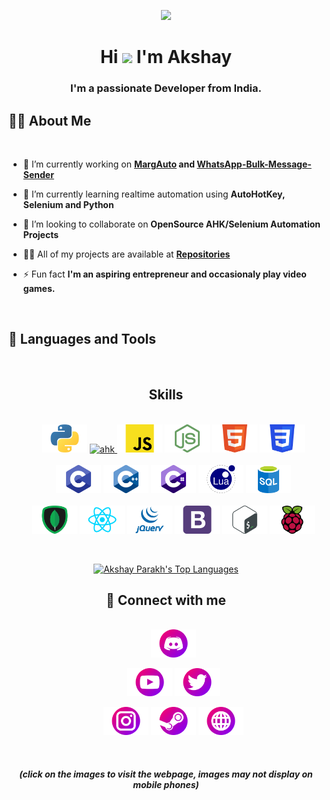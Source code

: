 <!--<a href="#"><img width="100%" height="auto" src="https://i.imgur.com/iXuL1HG.png" height="175px"/></a> -->
<!--<p align="center"> <a href="https://www.youtube.com/watch?v=dQw4w9WgXcQ"><img width="30%" height="auto" src="https://i.imgur.com/GXzGNib.png" height="175px"/></a></p>-->
<!--<p align="center"> <a href="#"><img width="40%" height="auto" src="https://i.imgur.com/rCti8VE.png" height="175px"/></a></p>-->
<p align="center"> <a href="https://www.youtube.com/watch?v=dQw4w9WgXcQ"><img width="40%" height="auto" src="https://i.imgur.com/CIQjtwL.gif" height="145px"/></a></p> 


<h1 align="center">Hi <img src="https://raw.githubusercontent.com/MartinHeinz/MartinHeinz/master/wave.gif" width="30px"> I'm Akshay</h1>
<h3 align="center">I'm a passionate Developer from India.</h3>


## 🙋‍♂️ About Me
<br/>

- 🔭 I’m currently working on **[MargAuto](https://github.com/AkshayCraZzY/MargAuto) and [WhatsApp-Bulk-Message-Sender](https://github.com/AkshayCraZzY/WhatsApp-Bulk-Message-Sender)**

- 🌱 I’m currently learning realtime automation using **AutoHotKey, Selenium and Python**

- 👯 I’m looking to collaborate on **OpenSource AHK/Selenium Automation Projects**

- 👨‍💻 All of my projects are available at **[Repositories](https://github.com/AkshayCraZzY?tab=repositories)**

- ⚡ Fun fact **I'm an aspiring entrepreneur and occasionaly play video games.**

<br/>

## 🚀 Languages and Tools
<br/>


<h2 align="center">Skills</h2>
<ul align="center">
  <br/>
  <a href="https://python.org/"><img height="45px" src="https://raw.githubusercontent.com/AkshayCraZzY/AkshayCraZzY/main/skills/Python.png"/></a>
  <a href="https://www.autohotkey.com/" target="_blank"> <img src="https://avatars.githubusercontent.com/u/6153388?s=200&v=4" alt="ahk" width="45"/> </a>
  <a href="https://developer.mozilla.org/en-US/docs/Web/JavaScript"><img height="45px" src="https://raw.githubusercontent.com/AkshayCraZzY/AkshayCraZzY/main/skills/Javascript.png"/></a>
  <a href="https://nodejs.org"><img height="45px" src="https://raw.githubusercontent.com/AkshayCraZzY/AkshayCraZzY/main/skills/Node Js.png"/></a>
  <a href="https://developer.mozilla.org/en-US/docs/Web/HTML"><img height="45px" src="https://raw.githubusercontent.com/AkshayCraZzY/AkshayCraZzY/main/skills/HTML.png"/></a>
  <a href="https://developer.mozilla.org/en-US/docs/Web/CSS"><img height="45px" src="https://raw.githubusercontent.com/AkshayCraZzY/AkshayCraZzY/main/skills/CSS.png"/></a>
  <br/><br/>
  <a href="https://en.wikipedia.org/wiki/C_(programming_language)"><img height="45px" src="https://raw.githubusercontent.com/AkshayCraZzY/AkshayCraZzY/main/skills/C.png"/></a>
  <a href="https://en.wikipedia.org/wiki/C%2B%2B"><img height="45px" src="https://raw.githubusercontent.com/AkshayCraZzY/AkshayCraZzY/main/skills/C++.png"/></a>
  <a href="https://docs.microsoft.com/es-es/dotnet/csharp/"><img height="45px" src="https://raw.githubusercontent.com/AkshayCraZzY/AkshayCraZzY/main/skills/CSharp.png"/></a>
  <a href="https://lua.org/"><img height="45px" src="https://raw.githubusercontent.com/AkshayCraZzY/AkshayCraZzY/main/skills/Lua.png"/></a>
  <a href="https://en.wikipedia.org/wiki/SQL"><img height="45px" src="https://raw.githubusercontent.com/AkshayCraZzY/AkshayCraZzY/main/skills/SQL.png"/></a>
  <br/><br/>
  <a href="https://mongodb.com/"><img height="45px" src="https://raw.githubusercontent.com/AkshayCraZzY/AkshayCraZzY/main/skills/MongoDB.png"/></a>
  <a href="https://reactjs.org/"><img height="45px" src="https://raw.githubusercontent.com/AkshayCraZzY/AkshayCraZzY/main/skills/React.png"/></a>
  <a href="https://jquery.com/"><img height="45px" src="https://raw.githubusercontent.com/AkshayCraZzY/AkshayCraZzY/main/skills/JQuery.png"/></a>
  <a href="https://getbootstrap.com"><img height="45px" src="https://raw.githubusercontent.com/AkshayCraZzY/AkshayCraZzY/main/skills/Bootstrap.png"/></a>
  <a href="https://en.wikipedia.org/wiki/Bash_(Unix_shell)"><img height="45px" src="https://raw.githubusercontent.com/AkshayCraZzY/AkshayCraZzY/main/skills/Bash.png"/></a>
  <a href="https://raspberrypi.org/"><img height="45px" src="https://raw.githubusercontent.com/AkshayCraZzY/AkshayCraZzY/main/skills/Raspberry Pi.png"/></a>
</ul>

<br/>

<p align="center">
    <a href="https://github.com/AkshayCraZzY"><img alt="Akshay Parakh's Top Languages" src="https://github-readme-stats.vercel.app/api/top-langs/?username=akshaycrazzy&langs_count=8&count_private=true&layout=compact&theme=blue-green&hide_border=true&bg_color=0D1117" /></a>
    

</p>



<h2 align="center">💬 Connect with me</h2>
<ul align="center">
  <br/>
  <a href="https://discordapp.com/users/223083258433241088"><img height="45px" src="https://raw.githubusercontent.com/AkshayCraZzY/AkshayCraZzY/main/contact/Discord.png"/></a>
  
  <a href="https://www.youtube.com/crazzyak"><img height="45px" src="https://raw.githubusercontent.com/AkshayCraZzY/AkshayCraZzY/main/contact/Youtube.png"/></a>
  <a href="https://twitter.com/akshayparakh98"><img height="45px" src="https://raw.githubusercontent.com/AkshayCraZzY/AkshayCraZzY/main/contact/Twitter.png"/></a>

  <a href="https://www.instagram.com/akki_parakh/"><img height="45px" src="https://raw.githubusercontent.com/AkshayCraZzY/AkshayCraZzY/main/contact/Instagram.png"/></a>
  <a href="https://steamcommunity.com/id/Cra7zY/"><img height="45px" src="https://raw.githubusercontent.com/AkshayCraZzY/AkshayCraZzY/main/contact/Steam.png"/></a>
  <a href="mailto:akshayparakh98@gmail.com?subject=From Github"><img height="45px" src="https://raw.githubusercontent.com/AkshayCraZzY/AkshayCraZzY/main/contact/Website.png"/></a>
</ul>
<br/>
<h5 align="center">(click on the images to visit the webpage, images may not display on mobile phones)</h5>
